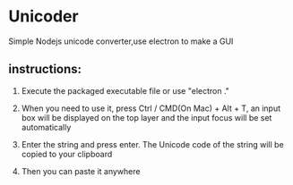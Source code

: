 # Unicoder
Simple Nodejs unicode converter,use electron to make a GUI

## instructions:

1. Execute the packaged executable file or use "electron ."

2. When you need to use it, press Ctrl / CMD(On Mac) + Alt + T, an input box will be displayed on the top layer and the input focus will be set automatically

3. Enter the string and press enter. The Unicode code of the string will be copied to your clipboard

4. Then you can paste it anywhere
